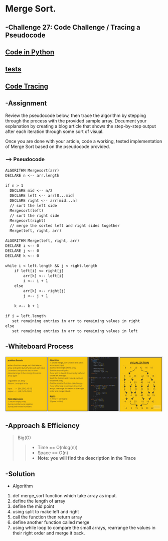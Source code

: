 # Merge Sort.


## -Challenge 27:  Code Challenge / Tracing a Pseudocode 

## [Code in Python](./merge_sort.py)
## [tests](../tests/test_merge_sort.py)
## [Code Tracing](trace.md)

## -Assignment

Review the pseudocode below, then trace the algorithm by stepping through the process with the provided sample array. Document your explanation by creating a blog article that shows the step-by-step output after each iteration through some sort of visual.

Once you are done with your article, code a working, tested implementation of Merge Sort based on the pseudocode provided.

### --> Pseudocode

    ALGORITHM Mergesort(arr)
    DECLARE n <-- arr.length

    if n > 1
      DECLARE mid <-- n/2
      DECLARE left <-- arr[0...mid]
      DECLARE right <-- arr[mid...n]
      // sort the left side
      Mergesort(left)
      // sort the right side
      Mergesort(right)
      // merge the sorted left and right sides together
      Merge(left, right, arr)

    ALGORITHM Merge(left, right, arr)
    DECLARE i <-- 0
    DECLARE j <-- 0
    DECLARE k <-- 0

    while i < left.length && j < right.length
        if left[i] <= right[j]
            arr[k] <-- left[i]
            i <-- i + 1
        else
            arr[k] <-- right[j]
            j <-- j + 1

        k <-- k + 1

    if i = left.length
       set remaining entries in arr to remaining values in right
    else
       set remaining entries in arr to remaining values in left

## -Whiteboard Process

 ![WHITEBOARD](cc27.jpg)

## -Approach & Efficiency

>Big(O)
>>- Time  == O(nlog(n))
>>- Space == O(n)
>>- **Note: you will find the description in the Trace**

## -Solution
- Algorithm
1. def merge_sort function which take  array as input.
2. define the length of array
3. define the mid point
4. using split to make left and right
5. call the function then return array
6. define another function called merge
7. using while loop to compare the small arrays, rearrange the values in their right order and merge it back.
